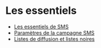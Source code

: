 # Les essentiels

  * [Les essentiels de SMS](essentials/sms_essentials.html)
  * [Paramètres de la campagne SMS](essentials/sms_campaign_settings.html)
  * [Listes de diffusion et listes noires](essentials/mailing_lists_blacklists.html)

